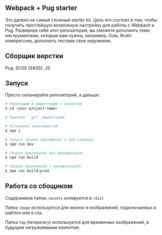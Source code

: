 Webpack + Pug starter
---

Это далеко не самый сложный starter kit. Цель его состоит в том, чтобы получить простейшую возможную настройку для работы с Webpack и Pug. Развернув себе этот репозиторий, вы сможете дополнить теми инструментами, которые вам нужны, например, Gzip, Brotli-компрессию, дополнить тестами свое окружение.

## Сборщик верстки
Pug, SCSS (SASS), JS

## Запуск

Просто склонируйте репозиторий, а дальше:

```bash
# Переходим в директорию с проектом
$ cd <your-project-name>

# Удаляем `.git` директорию

# Установка зависимостей
$ npm i

# Запуск сборки приложения и веб-сервера:
$ npm run dev

# Сборка приложения без минификации: 
$ npm run build

# Сборка приложения с минификацией: 
$ npm run build:prod
```

## Работа со сбощиком

Содержимое папки `/assets` копируется в `/dist`

Папка `image` используется для иконок и изображений, подключаемых в шаблон или в css.
  
Папка `tmp` (temporary) используется для временных изображений, в будущем загружаемыми клиентом.
